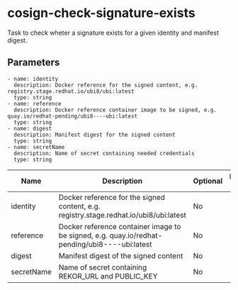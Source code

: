 # cosign-check-signature-exists

Task to check wheter a signature exists for a given identity and manifest digest.

## Parameters

    - name: identity
      description: Docker reference for the signed content, e.g. registry.stage.redhat.io/ubi8/ubi:latest
      type: string
    - name: reference
      description: Docker reference container image to be signed, e.g. quay.io/redhat-pending/ubi8----ubi:latest
      type: string
    - name: digest
      description: Manifest digest for the signed content
      type: string
    - name: secretName
      description: Name of secret containing needed credentials
      type: string

| Name                 | Description                                                                                           | Optional | Default value                                         |
|----------------------|-------------------------------------------------------------------------------------------------------|----------|-------------------------------------------------------|
| identity             | Docker reference for the signed content, e.g. registry.stage.redhat.io/ubi8/ubi:latest                | No       | -                                                     |
| reference            | Docker reference container image to be signed, e.g. quay.io/redhat-pending/ubi8----ubi:latest         | No       | -                                                     |
| digest               | Manifest digest of the signed content                                                                 | No       | -                                                     |
| secretName           | Name of secret containing REKOR_URL and PUBLIC_KEY                                                    | No       | -                                                     |
